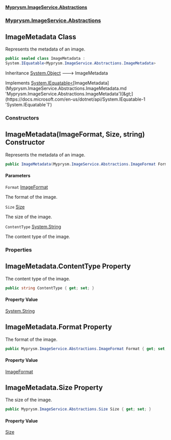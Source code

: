 #### [Myprysm.ImageService.Abstractions](index.md 'index')
### [Myprysm.ImageService.Abstractions](index.md#Myprysm.ImageService.Abstractions 'Myprysm.ImageService.Abstractions')

## ImageMetadata Class

Represents the metadata of an image.

```csharp
public sealed class ImageMetadata :
System.IEquatable<Myprysm.ImageService.Abstractions.ImageMetadata>
```

Inheritance [System.Object](https://docs.microsoft.com/en-us/dotnet/api/System.Object 'System.Object') &#129106; ImageMetadata

Implements [System.IEquatable&lt;](https://docs.microsoft.com/en-us/dotnet/api/System.IEquatable-1 'System.IEquatable`1')[ImageMetadata](Myprysm.ImageService.Abstractions.ImageMetadata.md 'Myprysm.ImageService.Abstractions.ImageMetadata')[&gt;](https://docs.microsoft.com/en-us/dotnet/api/System.IEquatable-1 'System.IEquatable`1')
### Constructors

<a name='Myprysm.ImageService.Abstractions.ImageMetadata.ImageMetadata(Myprysm.ImageService.Abstractions.ImageFormat,Myprysm.ImageService.Abstractions.Size,string)'></a>

## ImageMetadata(ImageFormat, Size, string) Constructor

Represents the metadata of an image.

```csharp
public ImageMetadata(Myprysm.ImageService.Abstractions.ImageFormat Format, Myprysm.ImageService.Abstractions.Size Size, string ContentType);
```
#### Parameters

<a name='Myprysm.ImageService.Abstractions.ImageMetadata.ImageMetadata(Myprysm.ImageService.Abstractions.ImageFormat,Myprysm.ImageService.Abstractions.Size,string).Format'></a>

`Format` [ImageFormat](Myprysm.ImageService.Abstractions.ImageFormat.md 'Myprysm.ImageService.Abstractions.ImageFormat')

The format of the image.

<a name='Myprysm.ImageService.Abstractions.ImageMetadata.ImageMetadata(Myprysm.ImageService.Abstractions.ImageFormat,Myprysm.ImageService.Abstractions.Size,string).Size'></a>

`Size` [Size](Myprysm.ImageService.Abstractions.Size.md 'Myprysm.ImageService.Abstractions.Size')

The size of the image.

<a name='Myprysm.ImageService.Abstractions.ImageMetadata.ImageMetadata(Myprysm.ImageService.Abstractions.ImageFormat,Myprysm.ImageService.Abstractions.Size,string).ContentType'></a>

`ContentType` [System.String](https://docs.microsoft.com/en-us/dotnet/api/System.String 'System.String')

The content type of the image.
### Properties

<a name='Myprysm.ImageService.Abstractions.ImageMetadata.ContentType'></a>

## ImageMetadata.ContentType Property

The content type of the image.

```csharp
public string ContentType { get; set; }
```

#### Property Value
[System.String](https://docs.microsoft.com/en-us/dotnet/api/System.String 'System.String')

<a name='Myprysm.ImageService.Abstractions.ImageMetadata.Format'></a>

## ImageMetadata.Format Property

The format of the image.

```csharp
public Myprysm.ImageService.Abstractions.ImageFormat Format { get; set; }
```

#### Property Value
[ImageFormat](Myprysm.ImageService.Abstractions.ImageFormat.md 'Myprysm.ImageService.Abstractions.ImageFormat')

<a name='Myprysm.ImageService.Abstractions.ImageMetadata.Size'></a>

## ImageMetadata.Size Property

The size of the image.

```csharp
public Myprysm.ImageService.Abstractions.Size Size { get; set; }
```

#### Property Value
[Size](Myprysm.ImageService.Abstractions.Size.md 'Myprysm.ImageService.Abstractions.Size')